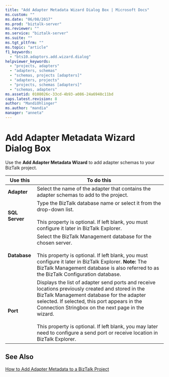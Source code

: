 ```yaml
---
title: "Add Adapter Metadata Wizard Dialog Box | Microsoft Docs"
ms.custom: ""
ms.date: "06/08/2017"
ms.prod: "biztalk-server"
ms.reviewer: ""
ms.service: "biztalk-server"
ms.suite: ""
ms.tgt_pltfrm: ""
ms.topic: "article"
f1_keywords: 
  - "bts10.adaptors.add.wizard.dialog"
helpviewer_keywords: 
  - "projects, adapters"
  - "adapters, schemas"
  - "schemas, projects [adapters]"
  - "adapters, projects"
  - "projects, schemas [adapters]"
  - "schemas, adapters"
ms.assetid: 0108026c-33cd-4b93-a086-24a6948c11bd
caps.latest.revision: 8
author: "MandiOhlinger"
ms.author: "mandia"
manager: "anneta"
---
```

# Add Adapter Metadata Wizard Dialog Box
Use the **Add Adapter Metadata Wizard** to add adapter schemas to your BizTalk project.  
  
|Use this|To do this|  
|--------------|----------------|  
|**Adapter**|Select the name of the adapter that contains the adapter schemas to add to the project.|  
|**SQL Server**|Type the BizTalk database name or select it from the drop-down list.<br /><br /> This property is optional. If left blank, you must configure it later in BizTalk Explorer.|  
|**Database**|Select the BizTalk Management database for the chosen server.<br /><br /> This property is optional. If left blank, you must configure it later in BizTalk Explorer. **Note:**  The BizTalk Management database is also referred to as the BizTalk Configuration database.|  
|**Port**|Displays the list of adapter send ports and receive locations previously created and stored in the BizTalk Management database for the adapter selected. If selected, this port appears in the Connection Stringbox on the next page in the wizard.<br /><br /> This property is optional. If left blank, you may later need to configure a send port or receive location in BizTalk Explorer.|  
  
## See Also  
 [How to Add Adapter Metadata to a BizTalk Project](../core/how-to-add-adapter-metadata-to-a-biztalk-project.md)